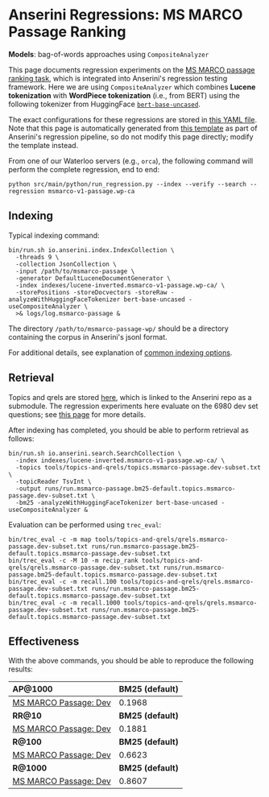 # Anserini Regressions: MS MARCO Passage Ranking

**Models**: bag-of-words approaches using `CompositeAnalyzer`

This page documents regression experiments on the [MS MARCO passage ranking task](https://github.com/microsoft/MSMARCO-Passage-Ranking), which is integrated into Anserini's regression testing framework.
Here we are using `CompositeAnalyzer` which combines **Lucene tokenization** with **WordPiece tokenization** (i.e., from BERT) using the following tokenizer from HuggingFace [`bert-base-uncased`](https://huggingface.co/bert-base-uncased).

The exact configurations for these regressions are stored in [this YAML file](../../src/main/resources/regression/msmarco-v1-passage.wp-ca.yaml).
Note that this page is automatically generated from [this template](../../src/main/resources/docgen/templates/msmarco-v1-passage.wp-ca.template) as part of Anserini's regression pipeline, so do not modify this page directly; modify the template instead.

From one of our Waterloo servers (e.g., `orca`), the following command will perform the complete regression, end to end:

```
python src/main/python/run_regression.py --index --verify --search --regression msmarco-v1-passage.wp-ca
```

## Indexing

Typical indexing command:

```
bin/run.sh io.anserini.index.IndexCollection \
  -threads 9 \
  -collection JsonCollection \
  -input /path/to/msmarco-passage \
  -generator DefaultLuceneDocumentGenerator \
  -index indexes/lucene-inverted.msmarco-v1-passage.wp-ca/ \
  -storePositions -storeDocvectors -storeRaw -analyzeWithHuggingFaceTokenizer bert-base-uncased -useCompositeAnalyzer \
  >& logs/log.msmarco-passage &
```

The directory `/path/to/msmarco-passage-wp/` should be a directory containing the corpus in Anserini's jsonl format.

For additional details, see explanation of [common indexing options](../../docs/common-indexing-options.md).

## Retrieval

Topics and qrels are stored [here](https://github.com/castorini/anserini-tools/tree/master/topics-and-qrels), which is linked to the Anserini repo as a submodule.
The regression experiments here evaluate on the 6980 dev set questions; see [this page](../../docs/experiments-msmarco-passage.md) for more details.

After indexing has completed, you should be able to perform retrieval as follows:

```
bin/run.sh io.anserini.search.SearchCollection \
  -index indexes/lucene-inverted.msmarco-v1-passage.wp-ca/ \
  -topics tools/topics-and-qrels/topics.msmarco-passage.dev-subset.txt \
  -topicReader TsvInt \
  -output runs/run.msmarco-passage.bm25-default.topics.msmarco-passage.dev-subset.txt \
  -bm25 -analyzeWithHuggingFaceTokenizer bert-base-uncased -useCompositeAnalyzer &
```

Evaluation can be performed using `trec_eval`:

```
bin/trec_eval -c -m map tools/topics-and-qrels/qrels.msmarco-passage.dev-subset.txt runs/run.msmarco-passage.bm25-default.topics.msmarco-passage.dev-subset.txt
bin/trec_eval -c -M 10 -m recip_rank tools/topics-and-qrels/qrels.msmarco-passage.dev-subset.txt runs/run.msmarco-passage.bm25-default.topics.msmarco-passage.dev-subset.txt
bin/trec_eval -c -m recall.100 tools/topics-and-qrels/qrels.msmarco-passage.dev-subset.txt runs/run.msmarco-passage.bm25-default.topics.msmarco-passage.dev-subset.txt
bin/trec_eval -c -m recall.1000 tools/topics-and-qrels/qrels.msmarco-passage.dev-subset.txt runs/run.msmarco-passage.bm25-default.topics.msmarco-passage.dev-subset.txt
```

## Effectiveness

With the above commands, you should be able to reproduce the following results:

| **AP@1000**                                                                                                  | **BM25 (default)**|
|:-------------------------------------------------------------------------------------------------------------|-------------------|
| [MS MARCO Passage: Dev](https://github.com/microsoft/MSMARCO-Passage-Ranking)                                | 0.1968            |
| **RR@10**                                                                                                    | **BM25 (default)**|
| [MS MARCO Passage: Dev](https://github.com/microsoft/MSMARCO-Passage-Ranking)                                | 0.1881            |
| **R@100**                                                                                                    | **BM25 (default)**|
| [MS MARCO Passage: Dev](https://github.com/microsoft/MSMARCO-Passage-Ranking)                                | 0.6623            |
| **R@1000**                                                                                                   | **BM25 (default)**|
| [MS MARCO Passage: Dev](https://github.com/microsoft/MSMARCO-Passage-Ranking)                                | 0.8607            |
